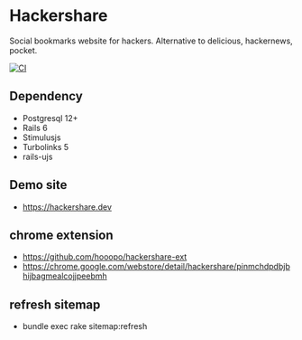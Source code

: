 # Hackershare

Social bookmarks website for hackers. Alternative to delicious, hackernews, pocket.

[![CI](https://github.com/hooopo/hackershare/workflows/CI/badge.svg)](https://github.com/hooopo/hackershare/actions)

## Dependency

* Postgresql 12+
* Rails 6
* Stimulusjs 
* Turbolinks 5
* rails-ujs

## Demo site

* https://hackershare.dev


## chrome extension

* https://github.com/hooopo/hackershare-ext
* https://chrome.google.com/webstore/detail/hackershare/pinmchdpdbjbhijbagmealcojjpeebmh

## refresh sitemap

* bundle exec rake sitemap:refresh
